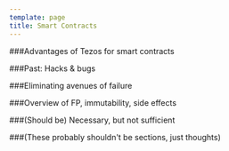 ```yaml
---
template: page
title: Smart Contracts
---
```


###Advantages of Tezos for smart contracts

###Past: Hacks & bugs

###Eliminating avenues of failure

###Overview of FP, immutability, side effects 

###(Should be) Necessary, but not sufficient 

###(These probably shouldn't be sections, just thoughts)